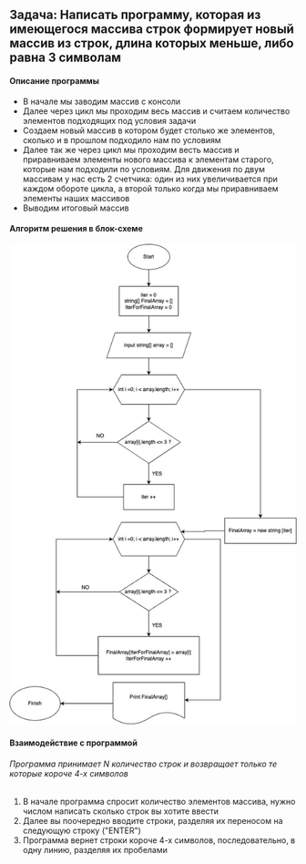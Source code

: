 ## Задача: Написать программу, которая из имеющегося массива строк формирует новый массив из строк, длина которых меньше, либо равна 3 символам

#### Описание программы

* В начале мы заводим массив с консоли
* Далее через цикл мы проходим весь массив и считаем количество элементов подходящих под условия задачи
* Создаем новый массив в котором будет столько же элементов, сколько и в прошлом подходило нам по условиям
* Далее так же через цикл мы проходим весть массив и приравниваем элементы нового массива к элементам старого, которые нам подходили по условиям. Для движения по двум массивам у нас есть 2 счетчика: один из них увеличивается при каждом обороте цикла, а второй только когда мы приравниваем элементы наших массивов
* Выводим итоговый массив

#### Алгоритм решения в блок-схеме

![1716809610784](image/README/1716809610784.png)

#### Взаимодействие с программой

###### Программа принимает N количество строк и возвращает только те которые короче 4-х символов

1. В начале программа спросит количество элементов массива, нужно числом написать сколько строк вы хотите ввести
2. Далее вы поочередно вводите строки, разделяя их переносом на следующую строку ("ENTER")
3. Программа вернет строки короче 4-х символов, последовательно, в одну линию, разделяя их пробелами
